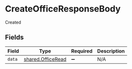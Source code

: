 # CreateOfficeResponseBody

Created


## Fields

| Field                                                         | Type                                                          | Required                                                      | Description                                                   |
| ------------------------------------------------------------- | ------------------------------------------------------------- | ------------------------------------------------------------- | ------------------------------------------------------------- |
| `data`                                                        | [shared.OfficeRead](../../../sdk/models/shared/officeread.md) | :heavy_minus_sign:                                            | N/A                                                           |